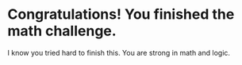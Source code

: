 # Congratulations! You finished the math challenge.  

I know you tried hard to finish this. You are strong in math and logic.